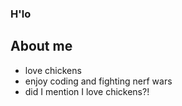 ### H'lo
## About me
- love chickens
- enjoy coding and fighting nerf wars
- did I mention I love chickens?!
